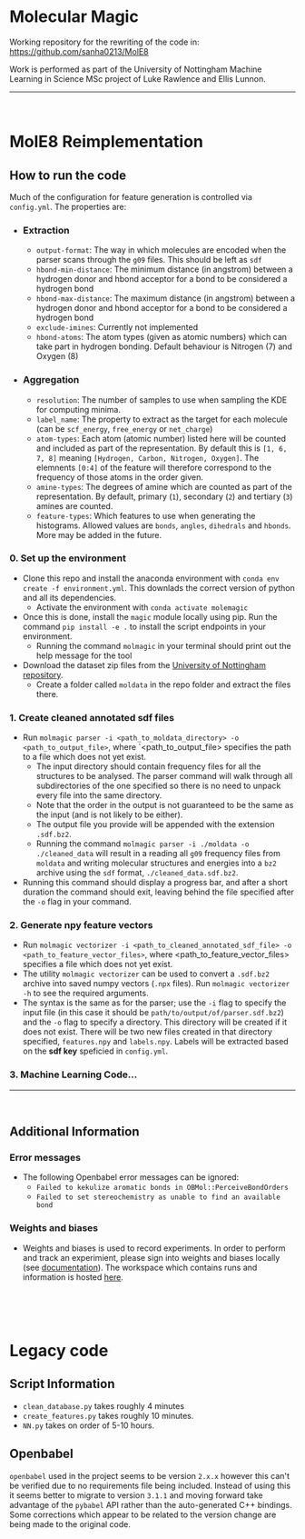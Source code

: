 # Molecular Magic

Working repository for the rewriting of the code in: https://github.com/sanha0213/MolE8

Work is performed as part of the University of Nottingham Machine Learning in Science MSc project of Luke Rawlence and Ellis Lunnon.
****
</br>

# MolE8 Reimplementation



<!-- ## Setup

### Virtual Environment
- Run `conda env create -f environment.yml` to setup the environment.
- Run `conda activate molemagic` to activate the environment.


### MolMagic CLI
- You can install the `molmagic` cli tool to make the dataset creation easier.
- Run `pip install -e .` to install the `molmagic` script locally.
- From a local terminal session, invoke the `molmagic` command to see allt he available subcommands

### Dataset
- Go to the  and download one or more dataset zip files (p1 to p7).
- Create a folder called `moldata` and extract the files to this folder -->

<!-- ---- -->

## How to run the code
Much of the configuration for feature generation is controlled via `config.yml`. The properties are:
- ### Extraction
  - `output-format`: The way in which molecules are encoded when the parser scans through the `g09` files. This should be left as `sdf`
  - `hbond-min-distance`: The minimum distance (in angstrom) between a hydrogen donor and hbond acceptor for a bond to be considered a hydrogen bond
  - `hbond-max-distance`: The maximum distance (in angstrom) between a hydrogen donor and hbond acceptor for a bond to be considered a hydrogen bond
  - `exclude-imines`: Currently not implemented
  - `hbond-atoms`: The atom types (given as atomic numbers) which can take part in hydrogen bonding. Default behaviour is Nitrogen (7) and Oxygen (8)
- ### Aggregation
  - `resolution`: The number of samples to use when sampling the KDE for computing minima.
  - `label_name`: The property to extract as the target for each molecule (can be `scf_energy`, `free_energy` or `net_charge`)
  - `atom-types`: Each atom (atomic number) listed here will be counted and included as part of the representation. By default this is `[1, 6, 7, 8]` meaning `[Hydrogen, Carbon, Nitrogen, Oxygen]`. The elemnents `[0:4]` of the feature will therefore correspond to the frequency of those atoms in the order given.
  - `amine-types`: The degrees of amine which are counted as part of the representation. By default, primary (`1`), secondary (`2`) and tertiary (`3`) amines are counted.
  - `feature-types`: Which features to use when generating the histograms. Allowed values are `bonds`, `angles`, `dihedrals` and `hbonds`. More may be added in the future.

### 0. Set up the environment
- Clone this repo and install the anaconda environment with `conda env create -f environment.yml`. This downlads the correct version of python and all its dependencies.
  - Activate the environment with `conda activate molemagic`
- Once this is done, install the `magic` module locally using pip. Run the command `pip install -e .` to install the script endpoints in your environment.
  - Running the command `molmagic` in your terminal should print out the help message for the tool
- Download the dataset zip files from the [University of Nottingham repository](https://unow.nottingham.ac.uk/handle/internal/9356?show=full).
  - Create a folder called `moldata` in the repo folder and extract the files there.
### 1. Create cleaned annotated sdf files
- Run `molmagic parser -i <path_to_moldata_directory> -o <path_to_output_file>`, where `<path_to_output_file> specifies the path to a file which does not yet exist.
  - The input directory should contain frequency files for all the structures to be analysed. The parser command will walk through all subdirectories of the one specified so there is no need to unpack every file into the same directory.
  - Note that the order in the output is not guaranteed to be the same as the input (and is not likely to be either).
  - The output file you provide will be appended with the extension `.sdf.bz2`.
  - Running the command `molmagic parser -i ./moldata -o ./cleaned_data` will result in a reading all `g09` frequency files from `moldata` and writing molecular structures and energies into a `bz2` archive using the `sdf` format, `./cleaned_data.sdf.bz2`.
- Running this command should display a progress bar, and after a short duration the command should exit, leaving behind the file specified after the `-o` flag in your command.

### 2. Generate npy feature vectors
- Run `molmagic vectorizer -i <path_to_cleaned_annotated_sdf_file> -o <path_to_feature_vector_files>`, where <path_to_feature_vector_files> specifies a file which does not yet exist.
- The utility `molmagic vectorizer` can be used to convert a `.sdf.bz2` archive into saved numpy vectors (`.npx` files). Run `molmagic vectorizer -h` to see the required arguments.
- The syntax is the same as for the parser; use the `-i` flag to specify the input file (in this case it should be `path/to/output/of/parser.sdf.bz2`) and the `-o` flag to specify a directory. This directory will be created if it does not exist. There will be two new files created in that directory specified, `features.npy` and `labels.npy`. Labels will be extracted based on the **sdf key** speficied in `config.yml`.
### 3. Machine Learning Code...

----
</br>

## Additional Information
<!-- ### `molmagic` usage
- Run `molmagic -h` for a list of subcommands.
- The database cleaning can be invoked with `molmagic parser -i <input directory> -o <output archive>`. -->
### Error messages
- The following Openbabel error messages can be ignored: 
  - `Failed to kekulize aromatic bonds in OBMol::PerceiveBondOrders`
  - `Failed to set stereochemistry as unable to find an available bond`

<!-- ### Tests
- Tests can be run with pytest (`python3 -m pytest`). -->

### Weights and biases
- Weights and biases is used to record experiments. In order to perform and track an experimient, please sign into weights and biases locally (see [documentation](https://docs.wandb.ai/)).
The workspace which contains runs and information is hosted [here](https://wandb.ai/molecular-magicians/MolecularMagic).

</br></br></br>

# Legacy code
## Script Information
- `clean_database.py` takes roughly 4 minutes
- `create_features.py` takes roughly 10 minutes.
- `NN.py` takes on order of 5-10 hours.
## Openbabel
`openbabel` used in the project seems to be version `2.x.x` however this can't be verified due to no requirements file being included. Instead of using this it seems better to migrate to version `3.1.1` and moving forward take advantage of the `pybabel` API rather than the auto-generated C++ bindings. Some corrections which appear to be related to the version change are being made to the original code.

<!-- - Install Git LFS (https://git-lfs.github.com/) and run the following commands in the local git folder:
  - `git lfs install`
  - `git lfs fetch`
  - `git lfs pull` -->

<!-- ## Visualisation of Results
- Tensorboard can be installed to the conda environment using the following command:
  - `conda install -c conda-forge tensorboard`
- Tensorboard logs can be visualised using the following command:
  - `tensorboard --logdir=./`
- NN logs are store in `./static_data/NN_rewrite`.
- TO-DO: Define weights and biases setup and usage -->